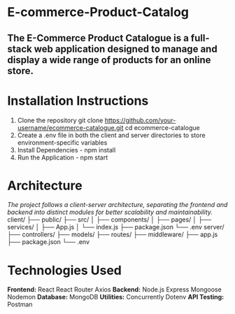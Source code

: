 # E-commerce-Product-Catalog
## The E-Commerce Product Catalogue is a full-stack web application designed to manage and display a wide range of products for an online store. ##

# Installation Instructions
1. Clone the repository
    git clone https://github.com/your-username/ecommerce-catalogue.git
    cd ecommerce-catalogue
2. Create a .env file in both the client and server directories to store environment-specific variables
3. Install Dependencies - npm install
4. Run the Application - npm start

# Architecture
*The project follows a client-server architecture, separating the frontend and backend into distinct modules for better scalability and maintainability.*
client/
├── public/
├── src/
│   ├── components/
│   ├── pages/
│   ├── services/
│   ├── App.js
│   └── index.js
├── package.json
└── .env
server/
├── controllers/
├── models/
├── routes/
├── middleware/
├── app.js
├── package.json
└── .env
 


# Technologies Used
**Frontend:**
  React
  React Router
  Axios
**Backend:**
  Node.js
  Express
  Mongoose
  Nodemon
**Database:**
  MongoDB
**Utilities:**
  Concurrently
  Dotenv
**API Testing:**
  Postman
